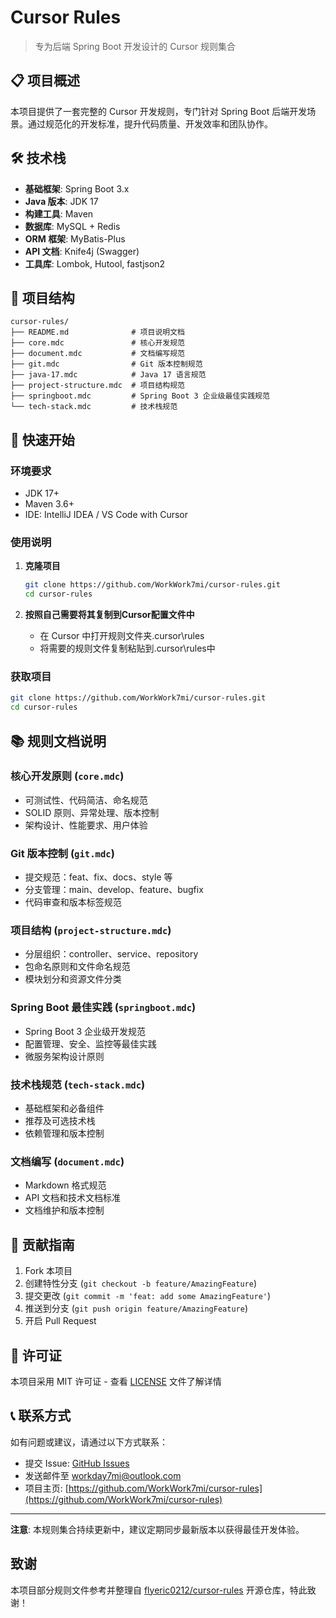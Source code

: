 # Cursor Rules

> 专为后端 Spring Boot 开发设计的 Cursor 规则集合

## 📋 项目概述

本项目提供了一套完整的 Cursor 开发规则，专门针对 Spring Boot 后端开发场景。通过规范化的开发标准，提升代码质量、开发效率和团队协作。

## 🛠️ 技术栈

- **基础框架**: Spring Boot 3.x
- **Java 版本**: JDK 17
- **构建工具**: Maven
- **数据库**: MySQL + Redis
- **ORM 框架**: MyBatis-Plus
- **API 文档**: Knife4j (Swagger)
- **工具库**: Lombok, Hutool, fastjson2

## 📁 项目结构

```
cursor-rules/
├── README.md              # 项目说明文档
├── core.mdc               # 核心开发规范
├── document.mdc           # 文档编写规范
├── git.mdc                # Git 版本控制规范
├── java-17.mdc            # Java 17 语言规范
├── project-structure.mdc  # 项目结构规范
├── springboot.mdc         # Spring Boot 3 企业级最佳实践规范
└── tech-stack.mdc         # 技术栈规范
```


## 🚀 快速开始

### 环境要求

- JDK 17+
- Maven 3.6+
- IDE: IntelliJ IDEA / VS Code with Cursor

### 使用说明

1. **克隆项目**
   ```bash
   git clone https://github.com/WorkWork7mi/cursor-rules.git
   cd cursor-rules
   ```

2. **按照自己需要将其复制到Cursor配置文件中**
   - 在 Cursor 中打开规则文件夹.cursor\rules
   - 将需要的规则文件复制粘贴到.cursor\rules中

### 获取项目

```bash
git clone https://github.com/WorkWork7mi/cursor-rules.git
cd cursor-rules
```

## 📚 规则文档说明

### 核心开发原则 (`core.mdc`)
- 可测试性、代码简洁、命名规范
- SOLID 原则、异常处理、版本控制
- 架构设计、性能要求、用户体验

### Git 版本控制 (`git.mdc`)
- 提交规范：feat、fix、docs、style 等
- 分支管理：main、develop、feature、bugfix
- 代码审查和版本标签规范

### 项目结构 (`project-structure.mdc`)
- 分层组织：controller、service、repository
- 包命名原则和文件命名规范
- 模块划分和资源文件分类

### Spring Boot 最佳实践 (`springboot.mdc`)
- Spring Boot 3 企业级开发规范
- 配置管理、安全、监控等最佳实践
- 微服务架构设计原则

### 技术栈规范 (`tech-stack.mdc`)
- 基础框架和必备组件
- 推荐及可选技术栈
- 依赖管理和版本控制

### 文档编写 (`document.mdc`)
- Markdown 格式规范
- API 文档和技术文档标准
- 文档维护和版本控制

## 🤝 贡献指南

1. Fork 本项目
2. 创建特性分支 (`git checkout -b feature/AmazingFeature`)
3. 提交更改 (`git commit -m 'feat: add some AmazingFeature'`)
4. 推送到分支 (`git push origin feature/AmazingFeature`)
5. 开启 Pull Request

## 📄 许可证

本项目采用 MIT 许可证 - 查看 [LICENSE](LICENSE) 文件了解详情

## 📞 联系方式

如有问题或建议，请通过以下方式联系：

- 提交 Issue: [GitHub Issues](https://github.com/WorkWork7mi/cursor-rules/issues)
- 发送邮件至 workday7mi@outlook.com
- 项目主页: [https://github.com/WorkWork7mi/cursor-rules](https://github.com/WorkWork7mi/cursor-rules)

---

**注意**: 本规则集合持续更新中，建议定期同步最新版本以获得最佳开发体验。

## 致谢

本项目部分规则文件参考并整理自 [flyeric0212/cursor-rules](https://github.com/flyeric0212/cursor-rules) 开源仓库，特此致谢！
